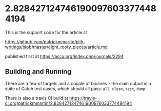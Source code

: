 2.8284271247461900976033774484194
===

This is the support code for the article at

https://github.com/patrickmmartin/pith-writings/blob/master/eight_rooty_pieces/article.md

published first at https://accu.org/index.php/journals/2294

Building and Running
---

There are a few of targets and a couple of binaries - the main output is a suite of Catch test cases, which should all pass:  `all`, `clean`, `test`,  `dump`

There is also a travis CI build at https://travis-ci.org/patrickmmartin/2.8284271247461900976033774484194
